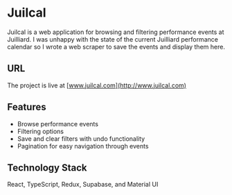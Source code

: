 # Juilcal

Juilcal is a web application for browsing and filtering performance events at Juilliard. I was unhappy with the state of the current Juilliard performance calendar so I wrote a web scraper to save the events and display them here.

## URL

The project is live at [www.juilcal.com](http://www.juilcal.com)

## Features

- Browse performance events
- Filtering options
- Save and clear filters with undo functionality
- Pagination for easy navigation through events

## Technology Stack

React, TypeScript, Redux, Supabase, and Material UI
